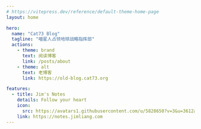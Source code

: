```yaml
---
# https://vitepress.dev/reference/default-theme-home-page
layout: home

hero:
  name: "Cat73 Blog"
  tagline: "喵星人占领地球战略指挥部"
  actions:
    - theme: brand
      text: 阅读博客
      link: /posts/about
    - theme: alt
      text: 老博客
      link: https://old-blog.cat73.org

features:
  - title: Jim's Notes
    details: Follow your heart
    icon:
      src: https://avatars1.githubusercontent.com/u/5828650?v=3&u=3612a2f967b6960d7bca6f747a79c1ff7f90d5e1&s=140
    link: https://notes.jimliang.com
---
```

